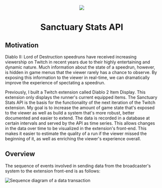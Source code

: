 <h3 align="center">
    <img src="https://raw.githubusercontent.com/palmettos/sanctuary-stats-api/master/docs/logo.png" />
</h3>
<h1 align="center">Sanctuary Stats API</h1>

Motivation
---

Diablo II: Lord of Destruction speedruns have received increasing viewership on Twitch in recent years due to their highly entertaining and dynamic nature. Much information about the state of a speedrun, however, is hidden in game menus that the viewer rarely has a chance to observe. By exposing this information to the viewer in real-time, we can dramatically improve the experience of spectating a speedrun. 

Previously, I built a Twitch extension called Diablo 2 Item Display. This extension only displays the runner's current equipped items. The Sanctuary Stats API is the basis for the functionality of the next iteration of the Twitch extension. My goal is to increase the amount of game state that's exposed to the viewer as well as build a system that's more robust, better documented and easier to extend. The data is recorded in a database at certain intervals and served by the API as time series. This allows changes in the data over time to be visualized in the extension's front-end. This makes it easier to estimate the quality of a run if the viewer missed the beginning of it, as well as enriching the viewer's experience overall.

Overview
---
The sequence of events involved in sending data from the broadcaster's system to the extension front-end is as follows:

![Sequence diagram of a data transaction](https://raw.githubusercontent.com/palmettos/sanctuary-stats-api/master/docs/sequence.png)
